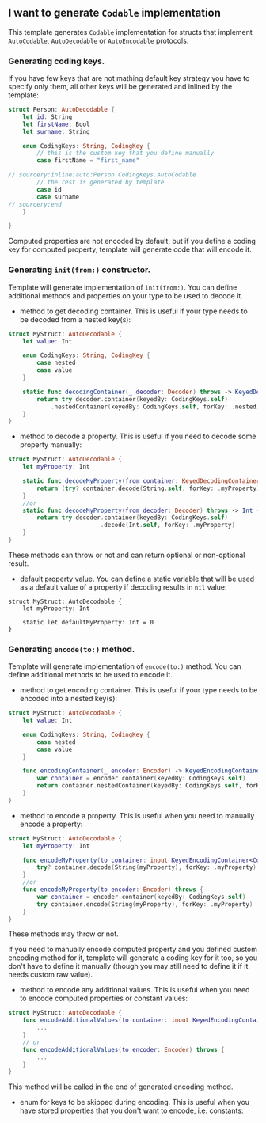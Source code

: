 ## I want to generate `Codable` implementation

This template generates `Codable` implementation for structs that implement  `AutoCodable`, `AutoDecodable` or  `AutoEncodable` protocols.

### Generating coding keys.

If you have few keys that are not mathing default key strategy you have to specify only them, all other keys will be generated and inlined by the template:  
  

```swift
struct Person: AutoDecodable {
    let id: String
    let firstName: Bool
    let surname: String

    enum CodingKeys: String, CodingKey {
        // this is the custom key that you define manually
        case firstName = "first_name"

// sourcery:inline:auto:Person.CodingKeys.AutoCodable
        // the rest is generated by template
        case id
        case surname
// sourcery:end
    }

}
```

Computed properties are not encoded by default, but if you define a coding key for computed property, template will generate code that will encode it.


### Generating `init(from:)` constructor.

Template will generate implementation of  `init(from:)`. You can define additional methods and properties on your type to be used to decode it.
  
  - method to get decoding container. This is useful if your type needs to be decoded from a nested key(s):
  
```swift
struct MyStruct: AutoDecodable {
    let value: Int

    enum CodingKeys: String, CodingKey {
        case nested
        case value
    }

    static func decodingContainer(_ decoder: Decoder) throws -> KeyedDecodingContainer<CodingKeys> {
        return try decoder.container(keyedBy: CodingKeys.self)
            .nestedContainer(keyedBy: CodingKeys.self, forKey: .nested)
    }
}
```

  - method to decode a property. This is useful if you need to decode some property manually:
  
```swift
struct MyStruct: AutoDecodable {
	let myProperty: Int

	static func decodeMyProperty(from container: KeyedDecodingContainer<CodingKeys>) -> Int? {
		return (try? container.decode(String.self, forKey: .myProperty)).flatMap(Int.init)
	}
	//or 
	static func decodeMyProperty(from decoder: Decoder) throws -> Int {
		return try decoder.container(keyedBy: CodingKeys.self)
						  .decode(Int.self, forKey: .myProperty)
	}
}
```

These methods can throw or not and can return optional or non-optional result.

  - default property value. You can define a static variable that will be used as a default value of a property if decoding results in `nil` value:

```
struct MyStruct: AutoDecodable {
	let myProperty: Int
	
	static let defaultMyProperty: Int = 0
}
```

### Generating `encode(to:)` method.

Template will generate implementation of `encode(to:)` method. You can define additional methods to be used to encode it.

  - method to get encoding container. This is useful if your type needs to be encoded into a nested key(s):
  
```swift
struct MyStruct: AutoDecodable {
    let value: Int

    enum CodingKeys: String, CodingKey {
        case nested
        case value
    }

    func encodingContainer(_ encoder: Encoder) -> KeyedEncodingContainer<CodingKeys> {
        var container = encoder.container(keyedBy: CodingKeys.self)
        return container.nestedContainer(keyedBy: CodingKeys.self, forKey: .nested)
    }
}
```

  - method to encode a property. This is useful when you need to manually encode a property:

```swift
struct MyStruct: AutoDecodable {
	let myProperty: Int

	func encodeMyProperty(to container: inout KeyedEncodingContainer<CodingKeys>) {
		try? container.decode(String(myProperty), forKey: .myProperty)
	}
	//or 
	func encodeMyProperty(to encoder: Encoder) throws {
		var container = encoder.container(keyedBy: CodingKeys.self)
        try container.encode(String(myProperty), forKey: .myProperty)
	}
}
```

These methods may throw or not. 

If you need to manually encode computed property and you defined custom encoding method for it, template will generate a coding key for it too, so you don't have to define it manually (though you may still need to define it if it needs custom raw value).

  - method to encode any additional values. This is useful when you need to encode computed properties or constant values:

```swift
struct MyStruct: AutoDecodable {
	func encodeAdditionalValues(to container: inout KeyedEncodingContainer<CodingKeys>) throws {
		...
	}
	// or
	func encodeAdditionalValues(to encoder: Encoder) throws {
		...
	}
}
```
  
This method will be called in the end of generated encoding method.

  - enum for keys to be skipped during encoding. This is useful when you have stored properties that you don't want to encode, i.e. constants:

  
